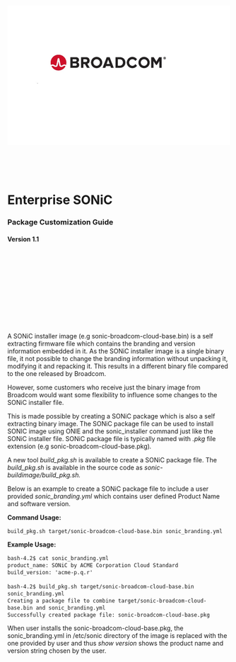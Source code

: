 ![](images/Broadcom.png)

<br>
<br>
<br>

# Enterprise SONiC

### Package Customization Guide 

#### Version 1.1
<br>
<br>
<br>
<br>
<br>
<br>
<br>
<br>
<br>
<br>


A SONiC installer image (e.g sonic-broadcom-cloud-base.bin) is a self extracting firmware file which contains the branding and version information embedded in it. As the SONiC installer image is a single binary file, it not possible to change the branding information without unpacking it, modifying it and repacking it. This results in a different binary file compared to the one released by Broadcom.

However, some customers who receive just the binary image from Broadcom would want some flexibility to influence some changes to the SONiC installer file.

This is made possible by creating a SONiC package which is also a self extracting binary image. The SONiC package file can be used to install SONIC image using ONIE and the sonic\_installer command just like the SONiC installer file. SONiC package file is typically named with *.pkg* file extension (e.g sonic-broadcom-cloud-base.pkg)*.*

A new tool *build\_pkg.sh* is available to create a SONiC package file. The *build\_pkg.sh* is available in the source code as
*sonic-buildimage/build\_pkg.sh.*

Below is an example to create a SONiC package file to include a user provided *sonic\_branding.yml* which contains user defined Product Name and software version.

**Command Usage:**

```
build_pkg.sh target/sonic-broadcom-cloud-base.bin sonic_branding.yml
```

**Example Usage:**

```
bash-4.2$ cat sonic_branding.yml
product_name: SONiC by ACME Corporation Cloud Standard
build_version: 'acme-p.q.r'

bash-4.2$ build_pkg.sh target/sonic-broadcom-cloud-base.bin sonic_branding.yml
Creating a package file to combine target/sonic-broadcom-cloud-base.bin and sonic_branding.yml
Successfully created package file: sonic-broadcom-cloud-base.pkg
```
When user installs the sonic-broadcom-cloud-base.pkg, the sonic\_branding.yml in /etc/sonic directory of the image is replaced with the one provided by user and thus *show version* shows the product
name and version string chosen by the user.
